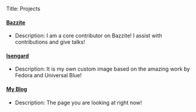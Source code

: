 Title: Projects

#### [Bazzite](https://bazzite.gg)

- Description: I am a core contributor on Bazzite! I assist with contributions and give talks!

#### [Isengard](https://github.com/noelmiller/isengard)

- Description: It is my own custom image based on the amazing work by Fedora and Universal Blue!

#### [My Blog](https://github.com/noelmiller/noelmiller.github.io)

- Description: The page you are looking at right now!
